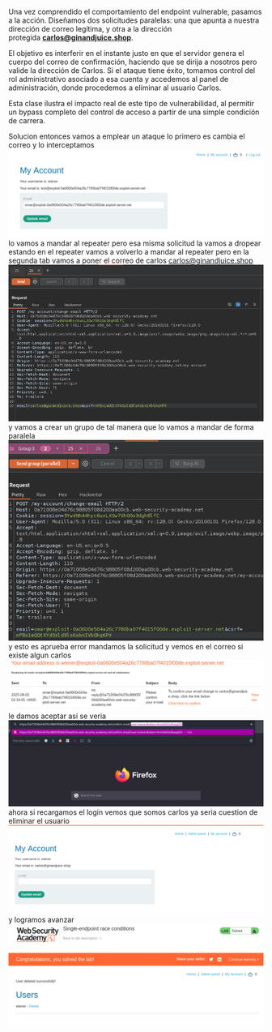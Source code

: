 Una vez comprendido el comportamiento del endpoint vulnerable, pasamos a la acción. Diseñamos dos solicitudes paralelas: una que apunta a nuestra dirección de correo legítima, y otra a la dirección protegida **carlos@ginandjuice.shop**.

El objetivo es interferir en el instante justo en que el servidor genera el cuerpo del correo de confirmación, haciendo que se dirija a nosotros pero valide la dirección de Carlos. Si el ataque tiene éxito, tomamos control del rol administrativo asociado a esa cuenta y accedemos al panel de administración, donde procedemos a eliminar al usuario Carlos.

Esta clase ilustra el impacto real de este tipo de vulnerabilidad, al permitir un bypass completo del control de acceso a partir de una simple condición de carrera.

Solucion
entonces vamos a emplear un ataque
lo primero es cambia el correo y lo interceptamos
![Pasted_image_20250901202722.png](/Imagenes/Pasted_image_20250901202722.png)
lo vamos a mandar al repeater pero esa misma solicitud la vamos a dropear
estando en el repeater vamos a volverlo a mandar al repeater pero en la segunda tab vamos a poner el correo de carlos
carlos@ginandjuice.shop
![Pasted_image_20250901203138.png](/Imagenes/Pasted_image_20250901203138.png)
y vamos a crear un grupo de tal manera que lo vamos a mandar de forma paralela
![Pasted_image_20250901203233.png](/Imagenes/Pasted_image_20250901203233.png)
y esto es aprueba error mandamos la solicitud y vemos en el correo si existe algun carlos
![Pasted_image_20250901203416.png](/Imagenes/Pasted_image_20250901203416.png)
le damos aceptar
asi se veria
![Pasted_image_20250901203610.png](/Imagenes/Pasted_image_20250901203610.png)
ahora si recargamos el login vemos que somos carlos ya seria cuestion de eliminar el usuario
![Pasted_image_20250901203643.png](/Imagenes/Pasted_image_20250901203643.png)
y logramos avanzar
![Pasted_image_20250901203703.png](/Imagenes/Pasted_image_20250901203703.png)

